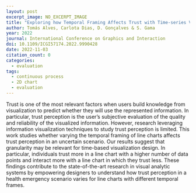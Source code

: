 ```yaml
---
layout: post
excerpt_image: NO_EXCERPT_IMAGE
title: "Exploring how Temporal Framing Affects Trust with Time-series Visualizations"
author: Tomás Alves, Carlota Dias, D. Gonçalves & S. Gama
year: 2022
journal: International Conference on Graphics and Interaction
doi: 10.1109/ICGI57174.2022.9990428
date: 2022-11-03
citation_count: 0
categories:
  - evaluation
tags:
  - continuous process
  - 2D chart
  - evaluation
---
```

Trust is one of the most relevant factors when users build knowledge from visualization to predict whether they will use the represented information. In particular, trust perception is the user’s subjective evaluation of the quality and reliability of the visualized information. However, research leveraging information visualization techniques to study trust perception is limited. This work studies whether varying the temporal framing of line charts affects trust perception in an uncertain scenario. Our results suggest that granularity may be relevant for time-based visualization design. In particular, individuals trust more in a line chart with a higher number of data points and interact more with a line chart in which they trust less. These findings contribute to the state-of-the-art research in visual analytic systems by empowering designers to understand how trust perception in a health emergency scenario varies for line charts with different temporal frames.
